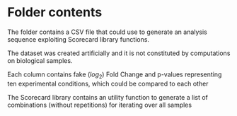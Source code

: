 # Folder contents

The folder contains a CSV file that could use to generate an analysis sequence exploiting Scorecard library functions.

The dataset was created artificially and it is not constituted by computations on biological samples.

Each column contains fake ($log_{2}$) Fold Change and p-values representing ten experimental conditions, which could be compared to each other

The Scorecard library contains an utility function to generate a list of combinations (without repetitions) for iterating over all samples
